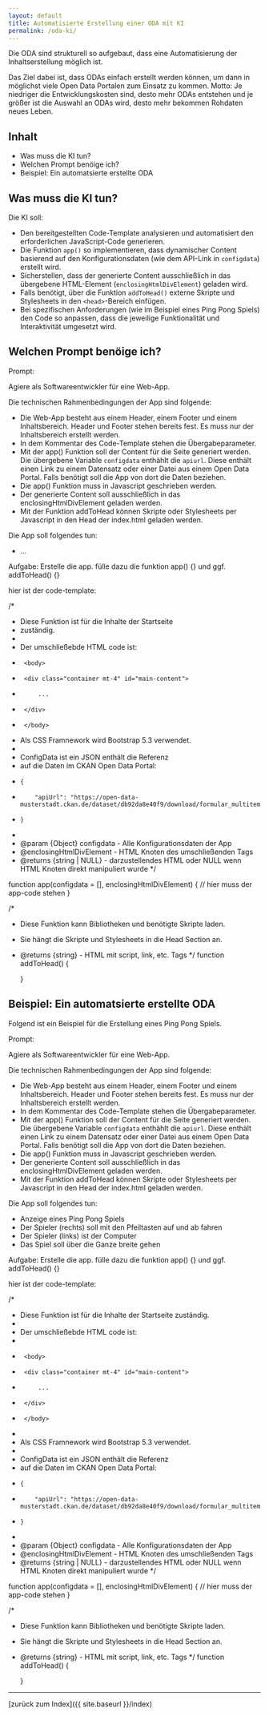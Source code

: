 ```yaml
---
layout: default
title: Automatisierte Erstellung einer ODA mit KI
permalink: /oda-ki/
---
```


Die ODA sind strukturell so aufgebaut, dass eine
Automatisierung der Inhaltserstellung möglich ist.

Das Ziel dabei ist, dass ODAs einfach erstellt werden können,
um dann in möglichst viele Open Data Portalen zum Einsatz
zu kommen. Motto: Je niedriger die Entwicklungskosten sind,
desto mehr ODAs entstehen und je größer ist die Auswahl
an ODAs wird, desto mehr bekommen Rohdaten neues Leben.

## Inhalt

- Was muss die KI tun?
- Welchen Prompt benöige ich?
- Beispiel: Ein automatsierte erstellte ODA

## Was muss die KI tun?

Die KI soll:

- Den bereitgestellten Code-Template analysieren und automatisiert den erforderlichen JavaScript-Code generieren.
- Die Funktion `app()` so implementieren, dass dynamischer Content basierend auf den Konfigurationsdaten (wie dem API-Link in `configdata`) erstellt wird.
- Sicherstellen, dass der generierte Content ausschließlich in das übergebene HTML-Element (`enclosingHtmlDivElement`) geladen wird.
- Falls benötigt, über die Funktion `addToHead()` externe Skripte und Stylesheets in den `<head>`-Bereich einfügen.
- Bei spezifischen Anforderungen (wie im Beispiel eines Ping Pong Spiels) den Code so anpassen, dass die jeweilige Funktionalität und Interaktivität umgesetzt wird.

## Welchen Prompt benöige ich?

Prompt:

Agiere als Softwareentwickler für eine Web-App.

Die technischen Rahmenbedingungen der App sind folgende:

- Die Web-App besteht aus einem Header, einem Footer und einem Inhaltsbereich.
  Header und Footer stehen bereits fest. Es muss nur der Inhaltsbereich erstellt werden.
- In dem Kommentar des Code-Template stehen die Übergabeparameter.
- Mit der app() Funktion soll der Content für die Seite generiert werden. Die übergebene
  Variable `configdata` enthählt die `apiurl`. Diese enthält einen Link
  zu einem Datensatz oder einer Datei aus einem Open Data Portal. Falls benötigt
  soll die App von dort die Daten beziehen.
- Die app() Funktion muss in Javascript geschrieben werden.
- Der generierte Content soll ausschließlich in das enclosingHtmlDivElement geladen werden.
- Mit der Funktion addToHead können Skripte oder Stylesheets per Javascript in den Head
  der index.html geladen werden.

Die App soll folgendes tun:

- ...

Aufgabe:
Erstelle die app. fülle dazu die funktion app() {} und ggf. addToHead() {}

hier ist der code-template:

/\*

- Diese Funktion ist für die Inhalte der Startseite
- zuständig.
-
- Der umschließebde HTML code ist:
-      <body>
-      <div class="container mt-4" id="main-content">
-          ...
-      </div>
-      </body>
- Als CSS Framnework wird Bootstrap 5.3 verwendet.
-
- ConfigData ist ein JSON enthält die Referenz
- auf die Daten im CKAN Open Data Portal:
-     {
-         "apiUrl": "https://open-data-musterstadt.ckan.de/dataset/db92da8e40f9/download/formular_multitemplate.json"
-     }
-
- @param {Object} configdata - Alle Konfigurationsdaten der App
- @enclosingHtmlDivElement - HTML Knoten des umschließenden Tags
- @returns {string | NULL} - darzustellendes HTML oder NULL wenn HTML Knoten direkt manipuliert wurde
  \*/

function app(configdata = [], enclosingHtmlDivElement) {
// hier muss der app-code stehen
}

/\*

- Diese Funktion kann Bibliotheken und benötigte Skripte laden.
- Sie hängt die Skripte und Stylesheets in die Head Section an.

- @returns {string} - HTML mit script, link, etc. Tags
  \*/
  function addToHead() {

  }

## Beispiel: Ein automatsierte erstellte ODA

Folgend ist ein Beispiel für die Erstellung eines Ping Pong Spiels.

Prompt:

Agiere als Softwareentwickler für eine Web-App.

Die technischen Rahmenbedingungen der App sind folgende:

- Die Web-App besteht aus einem Header, einem Footer und einem Inhaltsbereich.
  Header und Footer stehen bereits fest. Es muss nur der Inhaltsbereich erstellt werden.
- In dem Kommentar des Code-Template stehen die Übergabeparameter.
- Mit der app() Funktion soll der Content für die Seite generiert werden. Die übergebene
  Variable `configdata` enthählt die `apiurl`. Diese enthält einen Link
  zu einem Datensatz oder einer Datei aus einem Open Data Portal. Falls benötigt
  soll die App von dort die Daten beziehen.
- Die app() Funktion muss in Javascript geschrieben werden.
- Der generierte Content soll ausschließlich in das enclosingHtmlDivElement geladen werden.
- Mit der Funktion addToHead können Skripte oder Stylesheets per Javascript in den Head
  der index.html geladen werden.

Die App soll folgendes tun:

- Anzeige eines Ping Pong Spiels
- Der Spieler (rechts) soll mit den Pfeiltasten auf und ab fahren
- Der Spieler (links) ist der Computer
- Das Spiel soll über die Ganze breite gehen

Aufgabe:
Erstelle die app. fülle dazu die funktion app() {} und ggf. addToHead() {}

hier ist der code-template:

/\*

- Diese Funktion ist für die Inhalte der Startseite zuständig.
-
- Der umschließebde HTML code ist:
-
-      <body>
-      <div class="container mt-4" id="main-content">
-          ...
-      </div>
-      </body>
-
- Als CSS Framnework wird Bootstrap 5.3 verwendet.
-
- ConfigData ist ein JSON enthält die Referenz
- auf die Daten im CKAN Open Data Portal:
-     {
-         "apiUrl": "https://open-data-musterstadt.ckan.de/dataset/db92da8e40f9/download/formular_multitemplate.json"
-     }
-
- @param {Object} configdata - Alle Konfigurationsdaten der App
- @enclosingHtmlDivElement - HTML Knoten des umschließenden Tags
- @returns {string | NULL} - darzustellendes HTML oder NULL wenn HTML Knoten direkt manipuliert wurde
  \*/

function app(configdata = [], enclosingHtmlDivElement) {
// hier muss der app-code stehen
}

/\*

- Diese Funktion kann Bibliotheken und benötigte Skripte laden.
- Sie hängt die Skripte und Stylesheets in die Head Section an.

- @returns {string} - HTML mit script, link, etc. Tags
  \*/
  function addToHead() {

  }

---

[zurück zum Index]({{ site.baseurl }}/index)
